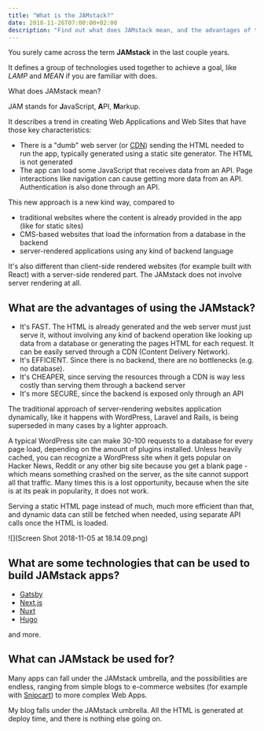 ```yaml
---
title: "What is the JAMstack?"
date: 2018-11-26T07:00:00+02:00
description: "Find out what does JAMstack mean, and the advantages of this set of technologies"
---
```


You surely came across the term **JAMstack** in the last couple years.

It defines a group of technologies used together to achieve a goal, like *LAMP* and *MEAN* if you are familiar with does.

What does JAMstack mean?

JAM stands for **J**avaScript, **A**PI, **M**arkup.

It describes a trend in creating Web Applications and Web Sites that have those key characteristics:

- There is a "dumb" web server (or [CDN](/cdn/)) sending the HTML needed to run the app, typically generated using a static site generator. The HTML is not generated
- The app can load some JavaScript that receives data from an API. Page interactions like navigation can cause getting more data from an API. Authentication is also done through an API.

This new approach is a new kind way, compared to

- traditional websites where the content is already provided in the app (like for static sites)
- CMS-based websites that load the information from a database in the backend
- server-rendered applications using any kind of backend language

It's also different than client-side rendered websites (for example built with React) with a server-side rendered part. The JAMstack does not involve server rendering at all.

## What are the advantages of using the JAMstack?

- It's FAST. The HTML is already generated and the web server must just serve it, without involving any kind of backend operation like looking up data from a database or generating the pages HTML for each request. It can be easily served through a CDN (Content Delivery Network).
- It's EFFICIENT. Since there is no backend, there are no bottlenecks (e.g. no database).
- It's CHEAPER, since serving the resources through a CDN is way less costly than serving them through a backend server
- It's more SECURE, since the backend is exposed only through an API

The traditional approach of server-rendering websites application dynamically, like it happens with WordPress, Laravel and Rails, is being superseded in many cases by a lighter approach.

A typical WordPress site can make 30-100 requests to a database for every page load, depending on the amount of plugins installed. Unless heavily cached, you can recognize a WordPress site when it gets popular on Hacker News, Reddit or any other big site because you get a blank page - which means something crashed on the server, as the site cannot support all that traffic. Many times this is a lost opportunity, because when the site is at its peak in popularity, it does not work.

Serving a static HTML page instead of much, much more efficient than that, and dynamic data can still be fetched when needed, using separate API calls once the HTML is loaded.

![](Screen Shot 2018-11-05 at 18.14.09.png)

## What are some technologies that can be used to build JAMstack apps?

- [Gatsby](https://www.gatsbyjs.org/)
- [Next.js](/nextjs/)
- [Nuxt](https://nuxtjs.org/)
- [Hugo](https://gohugo.io/)

and more.

## What can JAMstack be used for?

Many apps can fall under the JAMstack umbrella, and the possibilities are endless, ranging from simple blogs to e-commerce websites (for example with [Snipcart](https://snipcart.com)) to more complex Web Apps.

My blog falls under the JAMstack umbrella. All the HTML is generated at deploy time, and there is nothing else going on.
